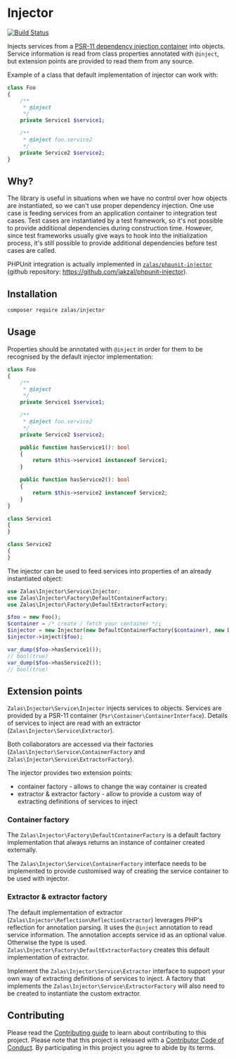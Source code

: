 # Injector

[![Build Status](https://travis-ci.org/jakzal/injector.svg?branch=master)](https://travis-ci.org/jakzal/injector)

Injects services from a [PSR-11 dependency injection container](https://github.com/php-fig/container) into objects.
Service information is read from class properties annotated with `@inject`, but extension points are provided
to read them from any source.

Example of a class that default implementation of injector can work with:

```php
class Foo
{
    /**
     * @inject
     */
    private Service1 $service1;

    /**
     * @inject foo.service2
     */
    private Service2 $service2;
}
```

## Why?

The library is useful in situations when we have no control over how objects are instantiated, so we can't use
proper dependency injection. One use case is feeding services from an application container to integration test cases.
Test cases are instantiated by a test framework, so it's not possible to provide additional dependencies during
construction time. However, since test frameworks usually give ways to hook into the initialization process, it's still
possible to provide additional dependencies before test cases are called.

PHPUnit integration is actually implemented in [`zalas/phpunit-injector`](https://packagist.org/packages/zalas/phpunit-injector) (github repository: https://github.com/jakzal/phpunit-injector).

## Installation

```bash
composer require zalas/injector
```

## Usage

Properties should be annotated with `@inject` in order for them to be recognised by the default injector implementation:

```php
class Foo
{
    /**
     * @inject
     */
    private Service1 $service1;

    /**
     * @inject foo.service2
     */
    private Service2 $service2;

    public function hasService1(): bool
    {
        return $this->service1 instanceof Service1;
    }

    public function hasService2(): bool
    {
        return $this->service2 instanceof Service2;
    }
}

class Service1
{
}

class Service2
{
}
```

The injector can be used to feed services into properties of an already instantiated object:

```php
use Zalas\Injector\Service\Injector;
use Zalas\Injector\Factory\DefaultContainerFactory;
use Zalas\Injector\Factory\DefaultExtractorFactory;

$foo = new Foo();
$container = /* create / fetch your container */;
$injector = new Injector(new DefaultContainerFactory($container), new DefaultExtractorFactory());
$injector->inject($foo);

var_dump($foo->hasService1());
// bool(true)
var_dump($foo->hasService2());
// bool(true)
```

## Extension points

`Zalas\Injector\Service\Injector` injects services to objects.
Services are provided by a PSR-11 container (`Psr\Container\ContainerInterface`).
Details of services to inject are read with an extractor (`Zalas\Injector\Service\Extractor`).

Both collaborators are accessed via their factories (`Zalas\Injector\Service\ContainerFactory`
and `Zalas\Injector\Service\ExtractorFactory`).

The injector provides two extension points:

 * container factory - allows to change the way container is created
 * extractor & extractor factory - allow to provide a custom way of extracting definitions of services to inject

### Container factory

The `Zalas\Injector\Factory\DefaultContainerFactory` is a default factory implementation that always returns
an instance of container created externally.

The `Zalas\Injector\Service\ContainerFactory` interface needs to be implemented to provide customised way of creating
the service container to be used with injector.

### Extractor & extractor factory

The default implementation of extractor (`Zalas\Injector\Reflection\ReflectionExtractor`) leverages
PHP's reflection for annotation parsing.
It uses the `@inject` annotation to read service information.
The annotation accepts service id as an optional value. Otherwise the type is used.
`Zalas\Injector\Factory\DefaultExtractorFactory` creates this default implementation of extractor.

Implement the `Zalas\Injector\Service\Extractor` interface to support your own way of extracting definitions of
services to inject. A factory that implements the `Zalas\Injector\Service\ExtractorFactory` will also need
to be created to instantiate the custom extractor.

## Contributing

Please read the [Contributing guide](CONTRIBUTING.md) to learn about contributing to this project.
Please note that this project is released with a [Contributor Code of Conduct](CODE_OF_CONDUCT.md).
By participating in this project you agree to abide by its terms.
